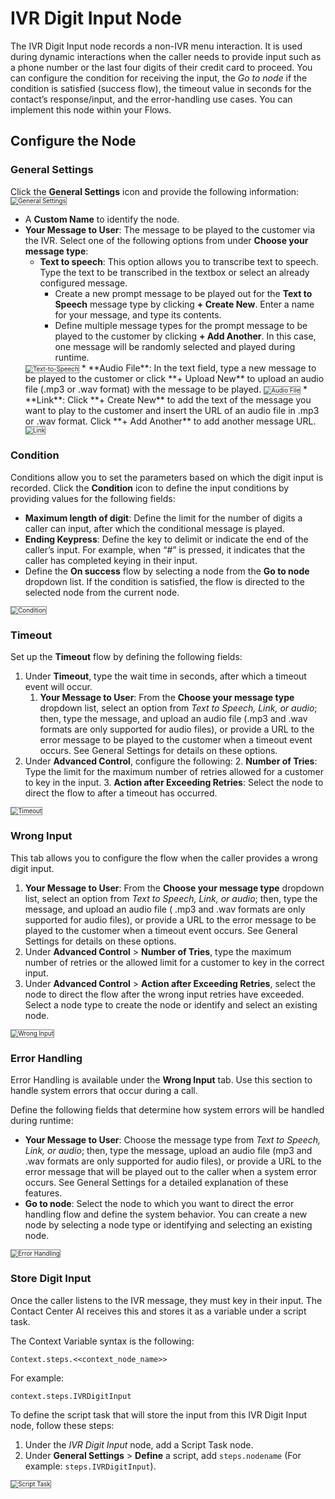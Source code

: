 # **IVR Digit Input Node**

The IVR Digit Input node records a non-IVR menu interaction. It is used during dynamic interactions when the caller needs to provide input such as a phone number or the last four digits of their credit card to proceed. You can configure the condition for receiving the input, the _Go to node_ if the condition is satisfied (success flow), the timeout value in seconds for the contact’s response/input, and the error-handling use cases. You can implement this node within your Flows.

## Configure the Node

### General Settings

Click the **General Settings** icon and provide the following information:
<img src="../images/general-settings-ivr-digit.png" alt="General Settings" title="General Settings" style="border: 1px solid gray; zoom:70%;">

* A **Custom Name** to identify the node.
* **Your Message to User**: The message to be played to the customer via the IVR. Select one of the following options from under **Choose your message type**:
    * **Text to speech**: This option allows you to transcribe text to speech. Type the text to be transcribed in the textbox or select an already configured message.
        * Create a new prompt message to be played out for the **Text to Speech** message type by clicking **+ Create New**. Enter a name for your message, and type its contents.
        * Define multiple message types for the prompt message to be played to the customer by clicking **+ Add Another**. In this case, one message will be randomly selected and played during runtime.  
    <img src="../images/text-to-speech-ivr-digit.png" alt="Text-to-Speech" title="Text-to-Speech" style="border: 1px solid gray; zoom:70%;">
    * **Audio File**: In the text field, type a new message to be played to the customer or click **+ Upload New** to upload an audio file (.mp3 or .wav format) with the message to be played.
    <img src="../images/audio-file-ivr-digit.png" alt="Audio File" title="Audio File" style="border: 1px solid gray; zoom:70%;">
    * **Link**: Click **+ Create New** to add the text of the message you want to play to the customer and insert the URL of an audio file in .mp3 or .wav format. Click **+ Add Another** to add another message URL.  
    <img src="../images/link-ivr-digit.png" alt="Link" title="Link" style="border: 1px solid gray; zoom:70%;">

### Condition

Conditions allow you to set the parameters based on which the digit input is recorded. Click the **Condition** icon to define the input conditions by providing values for the following fields:

* **Maximum length of digit**: Define the limit for the number of digits a caller can input, after which the conditional message is played.
* **Ending Keypress**: Define the key to delimit or indicate the end of the caller’s input. For example, when “#” is pressed, it indicates that the caller has completed keying in their input.
* Define the **On success** flow by selecting a node from the **Go to node** dropdown list. If the condition is satisfied, the flow is directed to the selected node from the current node.
<img src="../images/condition.png" alt="Condition" title="Condition" style="border: 1px solid gray; zoom:70%;">

### Timeout

Set up the **Timeout** flow by defining the following fields:

1. Under **Timeout**, type the wait time in seconds, after which a timeout event will occur.
    1. **Your Message to User**: From the **Choose your message type** dropdown list, select an option from _Text to Speech, Link, or audio_; then, type the message, and upload an audio file (.mp3 and .wav formats are only supported for audio files), or provide a URL to the error message to be played to the customer when a timeout event occurs. See General Settings for details on these options.
2. Under **Advanced Control**, configure the following:
    2. **Number of Tries**: Type the limit for the maximum number of retries allowed for a customer to key in the input.
    3. **Action after Exceeding Retries**: Select the node to direct the flow to after a timeout has occurred.
<img src="../images/timeout-ivr-digit.png" alt="Timeout" title="Timeout" style="border: 1px solid gray; zoom:70%;">

### Wrong Input

This tab allows you to configure the flow when the caller provides a wrong digit input.

1. **Your Message to User**: From the **Choose your message type** dropdown list, select an option from _Text to Speech, Link, or audio_; then, type the message, and upload an audio file ( .mp3 and .wav formats are only supported for audio files), or provide a URL to the error message to be played to the customer when a timeout event occurs. See General Settings for details on these options.
2. Under **Advanced Control** > **Number of Tries**, type the maximum number of retries or the allowed limit for a customer to key in the correct input.
3. Under **Advanced Control** > **Action after Exceeding Retries**, select the node to direct the flow after the wrong input retries have exceeded. Select a node type to create the node or identify and select an existing node.  
<img src="../images/wrong-input-ivr-digit.png" alt="Wrong Input" title="Wrong Input" style="border: 1px solid gray; zoom:70%;">

### Error Handling

Error Handling is available under the **Wrong Input** tab. Use this section to handle system errors that occur during a call.

Define the following fields that determine how system errors will be handled during runtime:

* **Your Message to User**: Choose the message type from _Text to Speech, Link, or audio_; then, type the message, upload an audio file (mp3 and .wav formats are only supported for audio files), or provide a URL to the error message that will be played out to the caller when a system error occurs. See General Settings for a detailed explanation of these features.
* **Go to node**: Select the node to which you want to direct the error handling flow and define the system behavior. You can create a new node by selecting a node type or identifying and selecting an existing node.  
<img src="../images/error-handling-ivr-digit.png" alt="Error Handling" title="Error Handling" style="border: 1px solid gray; zoom:70%;">

### Store Digit Input

Once the caller listens to the IVR message, they must key in their input. The Contact Center AI receives this and stores it as a variable under a script task.  

The Context Variable syntax is the following:

```
Context.steps.<<context_node_name>>
```

For example:

```
context.steps.IVRDigitInput
```

To define the script task that will store the input from this IVR Digit Input node, follow these steps:

1. Under the _IVR Digit Input_ node, add a Script Task node.
2. Under **General Settings** > **Define** a script, add `steps.nodename`
(For example: `steps.IVRDigitInput`).
<img src="../images/script-task-ivr-digit.png" alt="Script Task" title="Script" style="border: 1px solid gray; zoom:70%;">